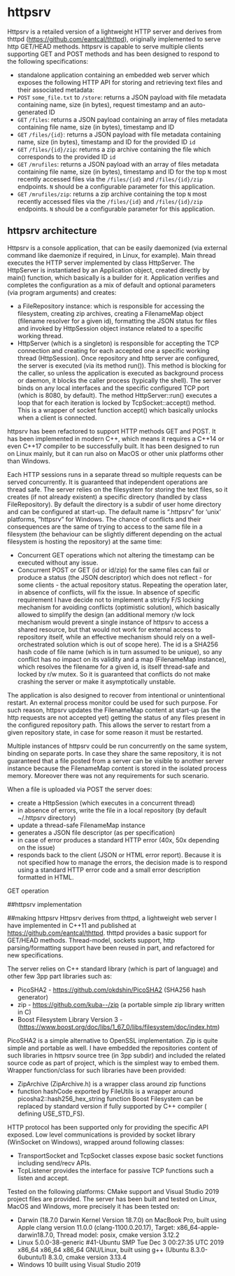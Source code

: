 # httpsrv
Httpsrv is a retailed version of a lightweight HTTP server and derives from thttpd (https://github.com/eantcal/thttpd), originally implemented to serve http GET/HEAD methods. 
httpsrv is capable to serve multiple clients supporting GET and POST methods and has been designed to respond to the following specifications:
- standalone application containing an embedded web server which exposes the following HTTP API for storing and retrieving text files and their associated metadata:
- `POST` `some_file.txt` to `/store`: returns a JSON payload with file metadata containing name, size (in bytes), request timestamp and an auto-generated ID
- `GET` `/files`: returns a JSON payload containing an array of files metadata containing file name, size (in bytes), timestamp and ID
- `GET` `/files/{id}`: returns a JSON payload with file metadata containing name, size (in bytes), timestamp and ID for the provided ID `id`
- `GET` `/files/{id}/zip`: returns a zip archive containing the file which corresponds to the provided ID `id`
- `GET` `/mrufiles`: returns a JSON payload with an array of files metadata containing file name, size (in bytes), timestamp and ID for the top `N` most recently accessed files via the `/files/{id}` and `/files/{id}/zip` endpoints. `N` should be a configurable parameter for this application.
- `GET` `/mrufiles/zip`: returns a zip archive containing the top `N` most recently accessed files via the `/files/{id}` and `/files/{id}/zip` endpoints. `N` should be a configurable parameter for this application.

## httpsrv architecture
Httpsrv is a console application, that can be easily daemonized (via external command like daemonize if required, in Linux, for example). 
Main thread executes the HTTP server implemented by class HttpServer.
The HttpServer is instantiated by an Application object, created directly by main() function, which basically is a builder for it. Application verifies and completes the configuration as a mix of default and optional parameters (via program arguments) and creates:
- a FileRepository instance: which is responsible for accessing the filesystem, creating zip archives, creating a FilenameMap object (filename resolver for a given id), formatting the JSON status for files and invoked by HttpSession object instance related to a specific working thread.
- HttpServer (which is a singleton) is responsible for accepting the TCP connection and creating for each accepted one a specific working thread (HttpSession).
Once repository and http server are configured, the server is executed (via its method run()). This method is blocking for the caller, so unless the application is executed as background process or daemon, it blocks the caller process (typically the shell).
The server binds on any local interfaces and the specific configured TCP port (which is 8080, by default).
The method HttpServer::run() executes a loop that for each iteration is locked by TcpSocket::accept() method. This is a wrapper of socket function accept() which basically unlocks when a client is connected. 

httpsrv has been refactored to support HTTP methods GET and POST.
It has been implemented in modern C++, which means it requires a C++14 or even C++17 compiler to be successfully built.
It has been designed to run on Linux mainly, but it can run also on MacOS or other unix platforms other than Windows. 

Each HTTP sessions runs in a separate thread so multiple requests can be served concurrently. It is guaranteed that independent operations are thread safe. 
The server relies on the filesystem for storing the text files, so it creates (if not already existent) a specific directory (handled by class FileRepository). By default the directory is a subdir of user home directory and can be configured at start-up. The default name is “.httpsrv” for ‘unix’ platforms, “httpsrv” for Windows. 
The chance of conflicts and their consequences are the same of trying to access to the same file in a filesystem (the behaviour can be slightly different depending on the actual filesystem is hosting the repository) at the same time:
- Concurrent GET operations which not altering the timestamp can be executed without any issue.
- Concurrent POST or GET (id or id/zip) for the same files can fail or produce a status (the JSON descriptor) which does not reflect - for some clients - the actual repository status. Repeating the operation later, in absence of conflicts, will fix the issue.
In absence of specific requirement I have decide not to implement a strictly F/S locking mechanism for avoiding conflicts (optimistic solution), which basically allowed to simplify the design (an additional memory r/w lock mechanism would prevent a single instance of httpsrv to access a shared resource, but that would not work for external access to repository itself, while an effective mechanism should rely on a well-orchestrated solution which is out of scope here).
The id is a SHA256 hash code of file name (which is in turn assumed to be unique), so any conflict has no impact on its validity and a map (FilenameMap instance), which resolves the filename for a given id, is itself thread-safe and locked by r/w mutex. So it is guaranteed that conflicts do not make crashing the server or make it asymptotically unstable.

The application is also designed to recover from intentional or unintentional restart. An external process monitor could be used for such purpose.
For such reason, httpsrv updates the FilenameMap content at start-up (as the http requests are not accepted yet) getting the status of any files present in the configured repository path. This allows the server to restart from a given repository state, in case for some reason it must be restarted. 

Multiple instances of httpsrv could be run concurrently on the same system, binding on separate ports. In case they share the same repository, it is not guaranteed that a file posted from a server can be visible to another server instance because the FilenameMap content is stored in the isolated process memory. Moreover there was not any requirements for such scenario.

When a file is uploaded via POST the server does:
- create a HttpSession (which executes in a concurrent thread)
- in absence of errors, write the file in a local repository (by default ~/.httpsrv directory)
- update a thread-safe FilenameMap instance
- generates a JSON file descriptor (as per specification)
- in case of error produces a standard HTTP error (40x, 50x depending on the issue)
- responds back to the client (JSON or HTML error report). Because it is not specified how to manage the errors, the decision made is to respond using a standard HTTP error code and a small error description formatted in HTML.

GET operation 


##httpsrv implementation


##making httpsrv
Httpsrv derives from thttpd, a lightweight web server I have implemented in C++11 and published at https://github.com/eantcal/thttpd. thttpd provides a basic support for GET/HEAD methods. Thread-model, sockets support, http parsing/formatting support have been reused in part, and refactored for new specifications.

The server relies on C++ standard library (which is part of language) and other few 3pp part libraries such as:
- PicoSHA2 - https://github.com/okdshin/PicoSHA2 (SHA256 hash generator)
- zip - https://github.com/kuba--/zip (a portable simple zip library written in C)
- Boost Filesystem Library Version 3 - (https://www.boost.org/doc/libs/1_67_0/libs/filesystem/doc/index.htm)

PicoSHA2 is a simple alternative to OpenSSL implementation.
Zip is quite simple and portable as well. 
I have embedded the repositories content of such libraries in httpsrv source tree (in 3pp subdir) and included the related source code as part of project, which is the simplest  way to embed them.
Wrapper function/class for such libraries have been provided:
- ZipArchive (ZipArchive.h) is a wrapper class around zip functions
- function hashCode exported by FileUtils is a wrapper around picosha2::hash256_hex_string function
Boost Filesystem can be replaced by standard version if fully supported by C++ compiler ( defining USE_STD_FS).

HTTP protocol has been supported only for providing the specific API exposed.
Low level communications is provided by socket library (WinSocket on Windows), wrapped around following classes:
- TransportSocket and TcpSocket classes expose basic socket functions including send/recv APIs.
- TcpListener provides the interface for passive TCP functions such a listen and accept.
 

Tested on the following platforms:
CMake support and Visual Studio 2019 project files are provided.
The server has been built and tested on Linux, MacOS and Windows, more precisely it has been tested on:
- Darwin (18.7.0 Darwin Kernel Version 18.7.0) on MacBook Pro, built using Apple clang version 11.0.0 (clang-1100.0.20.17), Target: x86_64-apple-darwin18.7.0, Thread model: posix, cmake version 3.12.2
- Linux 5.0.0-38-generic #41-Ubuntu SMP Tue Dec 3 00:27:35 UTC 2019 x86_64 x86_64 x86_64 GNU/Linux, built using g++ (Ubuntu 8.3.0-6ubuntu1) 8.3.0, cmake version 3.13.4
- Windows 10 buillt using Visual Studio 2019

